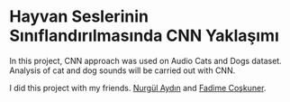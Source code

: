 # Hayvan Seslerinin Sınıflandırılmasında CNN Yaklaşımı
In this project, CNN approach was used on Audio Cats and Dogs dataset. Analysis of cat and dog sounds will be carried out with CNN.

I did this project with my friends. [Nurgül Aydın](https://github.com/nurgulaydin) and [Fadime Coşkuner](https://github.com/FadimeCoskuner).
